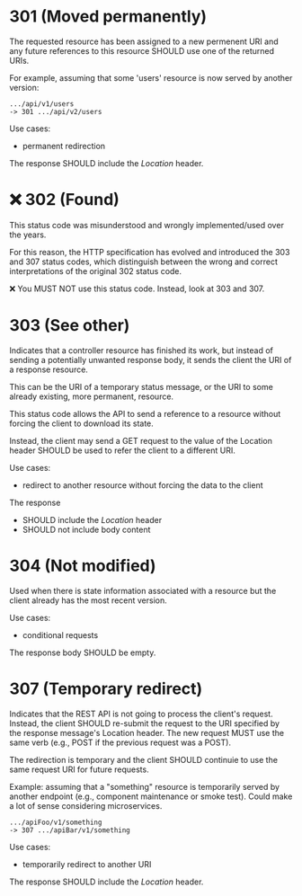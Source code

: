 # 301 (Moved permanently)
The requested resource has been assigned to a new permenent URI and any future references to this resource SHOULD use one of the returned URIs.

For example, assuming that some 'users' resource is now served by another version:

```
.../api/v1/users
-> 301 .../api/v2/users
```

Use cases:
* permanent redirection

The response SHOULD include the _Location_ header.

# :x: 302 (Found)
This status code was misunderstood and wrongly implemented/used over the years.

For this reason, the HTTP specification has evolved and introduced the 303 and 307 status codes, which distinguish between the wrong and correct interpretations of the original 302 status code.

:x: You MUST NOT use this status code. Instead, look at 303 and 307.

# 303 (See other)
Indicates that a controller resource has finished its work, but instead of sending a potentially unwanted response body, it sends the client the URI of a response resource.

This can be the URI of a temporary status message, or the URI to some already existing, more permanent, resource.

This status code allows the API to send a reference to a resource without forcing the client to download its state. 

Instead, the client may send a GET request to the value of the Location header
SHOULD be used to refer the client to a different URI.

Use cases:
* redirect to another resource without forcing the data to the client

The response
* SHOULD include the _Location_ header
* SHOULD not include body content

# 304 (Not modified)
Used when there is state information associated with a resource but the client already has the most recent version.

Use cases:
* conditional requests

The response body SHOULD be empty.

# 307 (Temporary redirect)
Indicates that the REST API is not going to process the client's request. Instead, the client SHOULD re-submit the request to the URI specified by the response message's Location header. The new request MUST use the same verb (e.g., POST if the previous request was a POST).

The redirection is temporary and the client SHOULD continuie to use the same request URI for future requests.

Example: assuming that a "something" resource is temporarily served by another endpoint (e.g., component maintenance or smoke test). Could make a lot of sense considering microservices.

```
.../apiFoo/v1/something
-> 307 .../apiBar/v1/something
```

Use cases:
* temporarily redirect to another URI

The response SHOULD include the _Location_ header.